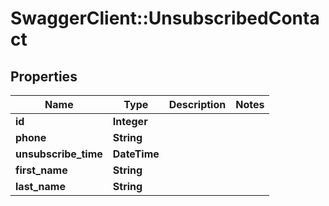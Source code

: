 # SwaggerClient::UnsubscribedContact

## Properties
Name | Type | Description | Notes
------------ | ------------- | ------------- | -------------
**id** | **Integer** |  | 
**phone** | **String** |  | 
**unsubscribe_time** | **DateTime** |  | 
**first_name** | **String** |  | 
**last_name** | **String** |  | 


